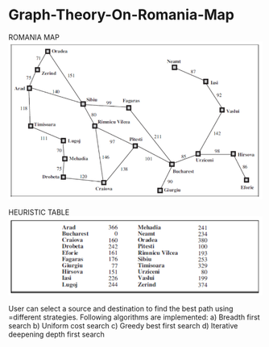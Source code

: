 # Graph-Theory-On-Romania-Map

ROMANIA MAP 
![alt text](https://github.com/areekaaijaz123/Graph-Theory-On-Romania-Map/blob/master/Romania%20Map.PNG)

HEURISTIC TABLE
![alt text](https://github.com/areekaaijaz123/Graph-Theory-On-Romania-Map/blob/master/Heuristic%20Table.PNG)

User can select a source and destination to find the best path using =different strategies.
Following algorithms are implemented:
a) Breadth first search 
b) Uniform cost search 
c) Greedy best first search 
d) Iterative deepening depth first search

